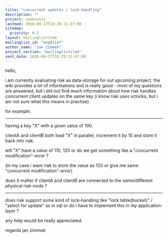 ```yaml
---
title: "concurrent updates / lock-handling"
description: ""
project: community
lastmod: 2010-09-27T18:29:11-07:00
sitemap:
  priority: 0.2
layout: mailinglistitem
mailinglist_id: "msg01147"
author_name: "Jan Zimmek"
project_section: "mailinglistitem"
sent_date: 2010-09-27T18:29:11-07:00
---
```



hello,

i am currently evaluating riak as data-storage for out upcoming project. the 
wiki provides a lot of informations and is really good - most of my questions 
are answered, but i did not find much information about how riak handles 
concurrent client updates on the same key (i know riak uses vclocks, but i am 
not sure what this means in practise).

for example:

-------------------

having a key "X" with a given value of 100.

clientA and clientB both load "X" in parallel, increment it by 10 and store it 
back into riak.

will "X" have a value of 110, 120 or do we get something like a "concurrent 
modification"-error ?

(in my case i want riak to store the value as 120 or give me same "concurrent 
modification"-error)

does it matter if clientA and clientB are connected to the same/different 
physical riak-node ?

-------------------

does riak support some kind of lock-handling like "lock table(bucket)" / 
"select for update" as in sql or do i have to implement this in my 
application-layer ?

any help would be really appreciated.

regards
jan zimmek
